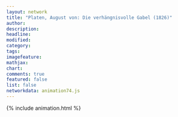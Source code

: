 ```yaml
---
layout: network
title: "Platen, August von: Die verhängnisvolle Gabel (1826)"
author:
description:
headline:
modified:
category:
tags:
imagefeature: 
mathjax: 
chart: 
comments: true
featured: false
list: false
networkdata: animation74.js
---
```

{% include animation.html %}

